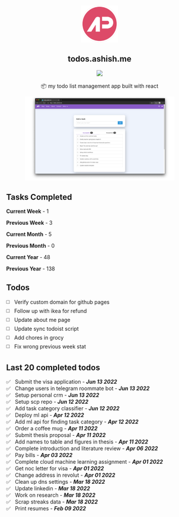 <p align="center">
  <img src="https://raw.githubusercontent.com/ashishdotme/assets/master/logo.png" alt="drawing" width="100"/>
</p>

<h2 align="center">todos.ashish.me</h2>

<p align="center">
<a href="https://img.shields.io/github/last-commit/ashishdotme/todos.ashish.me?style=for-the-badge"><img src="https://img.shields.io/github/last-commit/ashishdotme/todos.ashish.me?style=for-the-badge"></a>
</p>

<p align="center">📦 my todo list management app built with react </p>

<div style='margin:0 auto;width:80%;'>
  <img src="./assets/todos.png" alt="drawing"/>
</div>

## Tasks Completed

<!-- week starts --><b>Current Week</b> - 1 
 <b>Previous Week</b> - 3<!-- week ends --><br>
<!-- month starts --><b>Current Month</b> - 5 
 <b>Previous Month</b> - 0<!-- month ends --><br>
<!-- year starts --><b>Current Year</b> - 48 
 <b>Previous Year</b> - 138<!-- year ends --><br>

## Todos

<!-- todos starts -->
◻️ &nbsp; Verify custom domain for github pages<br>◻️ &nbsp; Follow up with ikea for refund<br>◻️ &nbsp; Update about me page<br>◻️ &nbsp; Update sync todoist script<br>◻️ &nbsp; Add chores in grocy<br>◻️ &nbsp; Fix wrong previous week stat
<!-- todos ends -->

## Last 20 completed todos

<!-- completed starts -->
✅ &nbsp; Submit the visa application - **_Jun 13 2022_**<br>✅ &nbsp; Change users in telegram roommate bot - **_Jun 13 2022_**<br>✅ &nbsp; Setup personal crm - **_Jun 13 2022_**<br>✅ &nbsp; Setup scp repo - **_Jun 12 2022_**<br>✅ &nbsp; Add task category classifier - **_Jun 12 2022_**<br>✅ &nbsp; Deploy ml api - **_Apr 12 2022_**<br>✅ &nbsp; Add ml api for finding task category - **_Apr 12 2022_**<br>✅ &nbsp; Order a coffee mug - **_Apr 11 2022_**<br>✅ &nbsp; Submit thesis proposal - **_Apr 11 2022_**<br>✅ &nbsp; Add names to table and figures in thesis - **_Apr 11 2022_**<br>✅ &nbsp; Complete introduction and literature review - **_Apr 06 2022_**<br>✅ &nbsp; Pay bills - **_Apr 03 2022_**<br>✅ &nbsp; Complete cloud machine learning assignment - **_Apr 01 2022_**<br>✅ &nbsp; Get noc letter for visa - **_Apr 01 2022_**<br>✅ &nbsp; Change address in revolut - **_Apr 01 2022_**<br>✅ &nbsp; Clean up dns settings - **_Mar 18 2022_**<br>✅ &nbsp; Update linkedin - **_Mar 18 2022_**<br>✅ &nbsp; Work on research - **_Mar 18 2022_**<br>✅ &nbsp; Scrap streaks data - **_Mar 18 2022_**<br>✅ &nbsp; Print resumes - **_Feb 09 2022_**
<!-- completed ends -->
